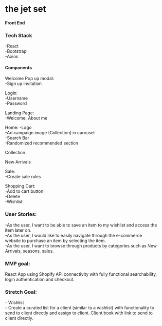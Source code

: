 <h1>the jet set</h1>
<h4>Front End</h4>

<h3>Tech Stack</h3>  
-React</br>
-Bootstrap</br>
-Axios</br>


<h4>Components</h4>
Welcome Pop up modal:</br>
  -Sign up invitation</br>

Login:</br>
  -Username</br>
  -Password</br>

Landing Page:</br>
  -Welcome, About me</br>

Home:
  -Logo</br>
  -Ad campaign image (Collection) in carousel</br>
  -Search Bar</br>
  -Randomized recommended section</br>

Collection</br>
		
New Arrivals</br>
	
Sale:</br>
  -Create sale rules</br>
  
Shopping Cart:</br>
  -Add to cart button</br>
  -Delete</br>
  -Wishlist</br>
  

<h3>User Stories:</h3>
-As the user, I want to be able to save an item to my wishlist and access the item later on. </br>
-As the user, I would like to easily navigate through the e-commerce website to purchase an item by selecting the item. </br>
-As the user, I want to browse through products by categories such as New Arrivals, seasons, sales. </br>


<h3>MVP goal:</h3>
React App using Shopify API connectivity with fully functional searchability, login authentication and checkout.


<h3>Stretch Goal:</h3>
- Wishlist </br>
- Create a curated list for a client (similar to a wishlist) with functionality to send to client directly and assign to client. Client book with link to send to client directly.

